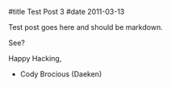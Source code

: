 #title Test Post 3
#date 2011-03-13

Test post goes here
and should be markdown.

See?

Happy Hacking,  
- Cody Brocious (Daeken)